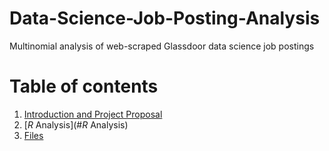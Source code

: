 # Data-Science-Job-Posting-Analysis
Multinomial analysis of web-scraped Glassdoor data science job postings

# Table of contents
1. [Introduction and Project Proposal](#Introduction)
2. [*R* Analysis](#*R* Analysis)
3. [Files](#Files)
